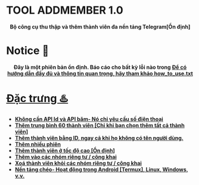 # TOOL ADDMEMBER 1.0
<p align='center'><b>Bộ công cụ thu thập và thêm thành viên đa nền tảng Telegram[Ổn định]</b></p>

# Notice 📣

<p align='center'><b>Đây là một phiên bản ổn định. Báo cáo cho bất kỳ lỗi nào trong <a href='https://telegram.me/HISABO> Telegram </a>
  </p>

# Usage 🧰
* Trước tiên, bạn cần cài đặt các yêu cầu - `pip install -r architects.txt`
* Sau đó, bạn cần lưu trữ các tài khoản của mình bằng cách sử dụng `manager.py`
* Sau đó, cạo và thêm thành viên bằng cách sử dụng `add.py`

  <p align='center'><b> Để có hướng dẫn đầy đủ và thông tin quan trọng, hãy tham khảo how_to_use.txt</b></p>

# Đặc trưng ♨️
* Không cần API Id và API băm- Nó chỉ yêu cầu số điện thoại
* Thêm trung bình 60 thành viên [Chỉ khi bạn chọn thêm tất cả thành viên]
* Thêm thành viên bằng ID, ngay cả khi họ không có tên người dùng.
* Thêm nhiều phiên
* Thêm thành viên ở tốc độ cao [Ổn định]
* Thêm vào các nhóm riêng tư / công khai
* Xoá thành viên khỏi các nhóm riêng tư / công khai
* Nền tảng chéo- Hoạt động trong Android [Termux], Linux, Windows, v.v.
